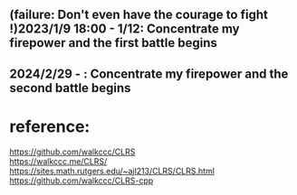 ## (failure: Don't even have the courage to fight !)2023/1/9 18:00 - 1/12:  Concentrate my firepower and the first battle begins
## 2024/2/29 - : Concentrate my firepower and the second battle begins
   
# reference:    
https://github.com/walkccc/CLRS  
https://walkccc.me/CLRS/   
https://sites.math.rutgers.edu/~ajl213/CLRS/CLRS.html   
https://github.com/walkccc/CLRS-cpp      
